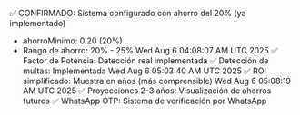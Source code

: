 ✅ CONFIRMADO: Sistema configurado con ahorro del 20% (ya implementado)
- ahorroMinimo: 0.20 (20%)
- Rango de ahorro: 20% - 25%
Wed Aug  6 04:08:07 AM UTC 2025
✅ Factor de Potencia: Detección real implementada
✅ Detección de multas: Implementada
Wed Aug  6 05:03:40 AM UTC 2025
✅ ROI simplificado: Muestra en años (más comprensible)
Wed Aug  6 05:08:19 AM UTC 2025
✅ Proyecciones 2-3 años: Visualización de ahorros futuros
✅ WhatsApp OTP: Sistema de verificación por WhatsApp
